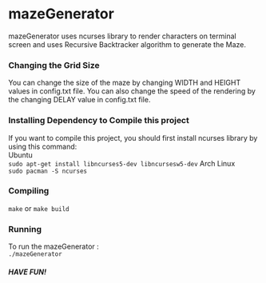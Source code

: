 # mazeGenerator
mazeGenerator uses ncurses library to render characters on terminal screen and uses Recursive Backtracker algorithm to generate the Maze.

### Changing the Grid Size
You can change the size of the maze by changing WIDTH and HEIGHT values in config.txt file. You can also change the speed of the rendering by the changing DELAY value in config.txt file.

### Installing Dependency to Compile this project

If you want to compile this project, you should first install ncurses library by using this command: <br />
Ubuntu <br />
`sudo apt-get install libncurses5-dev libncursesw5-dev`
Arch Linux <br />
`sudo pacman -S ncurses`

### Compiling

`make` or `make build`
### Running

To run the mazeGenerator : <br />
`./mazeGenerator`

##### HAVE FUN!

